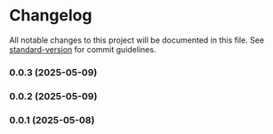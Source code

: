 # Changelog

All notable changes to this project will be documented in this file. See [standard-version](https://github.com/conventional-changelog/standard-version) for commit guidelines.

### 0.0.3 (2025-05-09)

### 0.0.2 (2025-05-09)

### 0.0.1 (2025-05-08)
